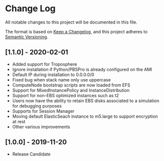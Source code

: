 # Change Log
All notable changes to this project will be documented in this file.

The format is based on [Keep a Changelog](https://keepachangelog.com/en/1.0.0/),
and this project adheres to [Semantic Versioning](https://semver.org/spec/v2.0.0.html).

## [1.1.0] - 2020-02-01
- Added support for Troposphere
- Ignore installation if Python/PBSPro is already configured on the AMI
- Default IP during installation to 0.0.0.0/0
- Fixed bug when stack name only use uppercase
- ComputeNode bootstrap scripts are now loaded from EFS
- Support for MixedInstancePolicy and InstanceDistribution
- Support for non-EBS optimized instances such as t2
- Users now have the ability to retain EBS disks associated to a simulation for debugging purposes
- Supports for Session Manager
- Moving default ElasticSeach instance to m5.large to support encryption at rest
- Other various improvements

## [1.0.0] - 2019-11-20
- Release Candidate

